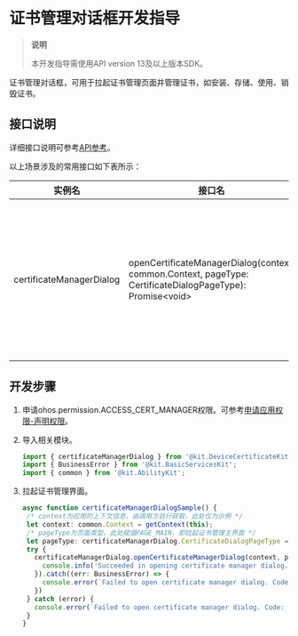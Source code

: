 # 证书管理对话框开发指导

> **说明**
>
> 本开发指导需使用API version 13及以上版本SDK。

证书管理对话框，可用于拉起证书管理页面并管理证书，如安装、存储、使用、销毁证书。


## 接口说明

详细接口说明可参考[API参考](../../reference/apis-device-certificate-kit/js-apis-certManagerDialog.md)。

以上场景涉及的常用接口如下表所示：

| 实例名          | 接口名                                                       | 描述                                         |
| --------------- | ------------------------------------------------------------ | -------------------------------------------- |
| certificateManagerDialog        | openCertificateManagerDialog(context: common.Context, pageType: CertificateDialogPageType): Promise\<void> | 拉起证书管理对话框，显示相应的页面，使用Promise方式异步返回结果 |

## 开发步骤

1. 申请ohos.permission.ACCESS_CERT_MANAGER权限。可参考[申请应用权限-声明权限](../AccessToken/declare-permissions.md)。

2. 导入相关模块。

   ```ts
   import { certificateManagerDialog } from '@kit.DeviceCertificateKit';
   import { BusinessError } from '@kit.BasicServicesKit';
   import { common } from '@kit.AbilityKit';
   ```
3. 拉起证书管理界面。

   ```ts
   async function certificateManagerDialogSample() {
	/* context为应用的上下文信息，由调用方自行获取，此处仅为示例 */
	let context: common.Context = getContext(this);
	/* pageType为页面类型，此处赋值PAGE_MAIN，即拉起证书管理主界面 */
	let pageType: certificateManagerDialog.CertificateDialogPageType = certificateManagerDialog.CertificateDialogPageType.PAGE_MAIN;
	try {
	  certificateManagerDialog.openCertificateManagerDialog(context, pageType).then(() => {
		console.info('Succeeded in opening certificate manager dialog.');
	  }).catch((err: BusinessError) => {
		console.error(`Failed to open certificate manager dialog. Code: ${err.code}, message: ${err.message}`);
	  })
	} catch (error) {
	  console.error(`Failed to open certificate manager dialog. Code: ${error.code}, message: ${error.message}`);
	}
   }
   ```
